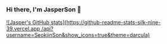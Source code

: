 ### Hi there, I'm JasperSon 👋

[![Jasper's GitHub stats](https://github-readme-stats-silk-nine-39.vercel.app
/api?username=SeokjinSon&show_icons=true&theme=darcula)](https://github.com/anuraghazra/github-readme-stats)

<!-- 
https://github-readme-stats.vercel.app
**SeokjinSon/SeokjinSon** is a ✨ _special_ ✨ repository because its `README.md` (this file) appears on your GitHub profile.

Here are some ideas to get you started:
f
- 🔭 I’m currently working on ...
- 🌱 I’m currently learning ...
- 👯 I’m looking to collaborate on ...
- 🤔 I’m looking for help with ...
- 💬 Ask me about ...
- 📫 How to reach me: ...
- 😄 Pronouns: ...
- ⚡ Fun fact: ...
-->
